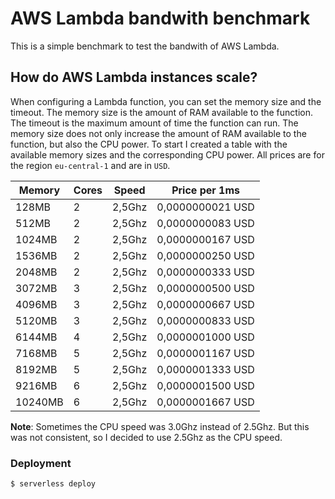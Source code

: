 # AWS Lambda bandwith benchmark

This is a simple benchmark to test the bandwith of AWS Lambda.

## How do AWS Lambda instances scale?

When configuring a Lambda function, you can set the memory size and the timeout. The memory size is the amount of RAM available to the function. 
The timeout is the maximum amount of time the function can run.
The memory size does not only increase the amount of RAM available to the function, but also the CPU power.
To start I created a table with the available memory sizes and the corresponding CPU power. All prices are for the region `eu-central-1` and are in `USD`.

| Memory  | Cores | Speed  | Price per 1ms    |
|---------|-------|--------|------------------|
| 128MB   | 2     | 2,5Ghz | 0,0000000021 USD |
| 512MB   | 2     | 2,5Ghz | 0,0000000083 USD |
| 1024MB  | 2     | 2,5Ghz | 0,0000000167 USD |
| 1536MB  | 2     | 2,5Ghz | 0,0000000250 USD |
| 2048MB  | 2     | 2,5Ghz | 0,0000000333 USD |
| 3072MB  | 3     | 2,5Ghz | 0,0000000500 USD |
| 4096MB  | 3     | 2,5Ghz | 0,0000000667 USD |
| 5120MB  | 3     | 2,5Ghz | 0,0000000833 USD |
| 6144MB  | 4     | 2,5Ghz | 0,0000001000 USD |
| 7168MB  | 5     | 2,5Ghz | 0,0000001167 USD |
| 8192MB  | 5     | 2,5Ghz | 0,0000001333 USD |
| 9216MB  | 6     | 2,5Ghz | 0,0000001500 USD |
| 10240MB | 6     | 2,5Ghz | 0,0000001667 USD |

**Note**: Sometimes the CPU speed was 3.0Ghz instead of 2.5Ghz. But this was not consistent, so I decided to use 2.5Ghz as the CPU speed.

### Deployment

```
$ serverless deploy
```